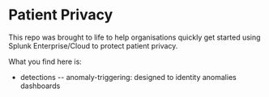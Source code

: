 # Patient Privacy

This repo was brought to life to help organisations quickly get started using Splunk Enterprise/Cloud to protect patient privacy.

What you find here is:
- detections
-- anomaly-triggering: designed to identity anomalies
dashboards


